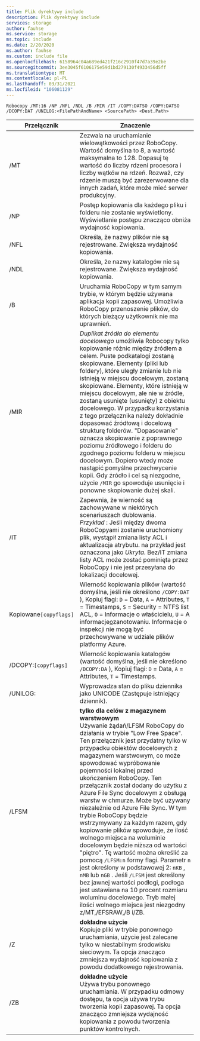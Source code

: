 ```yaml
---
title: Plik dyrektywy include
description: Plik dyrektywy include
services: storage
author: fauhse
ms.service: storage
ms.topic: include
ms.date: 2/20/2020
ms.author: fauhse
ms.custom: include file
ms.openlocfilehash: 6158964c04a689ed421f216c2910f47d7a39e2be
ms.sourcegitcommit: 3ee3045f6106175e59d1bd279130f4933456d5ff
ms.translationtype: MT
ms.contentlocale: pl-PL
ms.lasthandoff: 03/31/2021
ms.locfileid: "106081129"
---
```

```console
Robocopy /MT:16 /NP /NFL /NDL /B /MIR /IT /COPY:DATSO /COPY:DATSO /DCOPY:DAT /UNILOG:<FilePathAndName> <SourcePath> <Dest.Path> 
```

| Przełącznik              | Znaczenie |
|---------------------|---------|
| /MT                 | Zezwala na uruchamianie wielowątkowości przez RoboCopy. Wartość domyślna to 8, a wartość maksymalna to 128. Dopasuj tę wartość do liczby rdzeni procesora i liczby wątków na rdzeń. Rozważ, czy rdzenie muszą być zarezerwowane dla innych zadań, które może mieć serwer produkcyjny. |
| /NP                 | Postęp kopiowania dla każdego pliku i folderu nie zostanie wyświetlony. Wyświetlanie postępu znacząco obniża wydajność kopiowania. |
| /NFL                | Określa, że nazwy plików nie są rejestrowane. Zwiększa wydajność kopiowania. |
| /NDL                | Określa, że nazwy katalogów nie są rejestrowane. Zwiększa wydajność kopiowania. |
| /B                  | Uruchamia RoboCopy w tym samym trybie, w którym będzie używana aplikacja kopii zapasowej. Umożliwia RoboCopy przenoszenie plików, do których bieżący użytkownik nie ma uprawnień. |
| /MIR                | *Duplikat źródła do elementu docelowego* umożliwia Robocopy tylko kopiowanie różnic między źródłem a celem. Puste podkatalogi zostaną skopiowane. Elementy (pliki lub foldery), które uległy zmianie lub nie istnieją w miejscu docelowym, zostaną skopiowane. Elementy, które istnieją w miejscu docelowym, ale nie w źródle, zostaną usunięte (usunięty) z obiektu docelowego. W przypadku korzystania z tego przełącznika należy dokładnie dopasować źródłową i docelową strukturę folderów. "Dopasowanie" oznacza skopiowanie z poprawnego poziomu źródłowego i folderu do zgodnego poziomu folderu w miejscu docelowym. Dopiero wtedy może nastąpić pomyślne przechwycenie kopii. Gdy źródło i cel są niezgodne, użycie `/MIR` go spowoduje usunięcie i ponowne skopiowanie dużej skali. |
| /IT                 | Zapewnia, że wierność są zachowywane w niektórych scenariuszach dublowania. </br>*Przykład* : Jeśli między dwoma RoboCopyami zostanie uruchomiony plik, wystąpił zmiana listy ACL i aktualizacja atrybutu. na przykład jest oznaczona jako *Ukryta*. Bez/IT zmiana listy ACL może zostać pominięta przez RoboCopy i nie jest przesyłana do lokalizacji docelowej. |
|Kopiowane`[copyflags]`  | Wierność kopiowania plików (wartość domyślna, jeśli nie określono `/COPY:DAT` ), Kopiuj flagi: `D` = Data, `A` = Attributes, `T` = Timestamps, `S` = Security = NTFS list ACL, `O` = Informacje o właścicielu, `U` = A informacje<u>o</u>zanotowaniu. Informacje o inspekcji nie mogą być przechowywane w udziale plików platformy Azure. |
| /DCOPY:`[copyflags]`| Wierność kopiowania katalogów (wartość domyślna, jeśli nie określono `/DCOPY:DA` ), Kopiuj flagi: `D` = Data, `A` = Attributes, `T` = Timestamps. |
| /UNILOG:<file name> | Wyprowadza stan do pliku dziennika jako UNICODE (Zastępuje istniejący dziennik). |
| /LFSM               | **tylko dla celów z magazynem warstwowym** </br>Używanie żądań/LFSM RoboCopy do działania w trybie "Low Free Space". Ten przełącznik jest przydatny tylko w przypadku obiektów docelowych z magazynem warstwowym, co może spowodować wypróbowanie pojemności lokalnej przed ukończeniem RoboCopy. Ten przełącznik został dodany do użytku z Azure File Sync docelowym z obsługą warstw w chmurze. Może być używany niezależnie od Azure File Sync. W tym trybie RoboCopy będzie wstrzymywany za każdym razem, gdy kopiowanie plików spowoduje, że ilość wolnego miejsca na woluminie docelowym będzie niższa od wartości "piętro". Tę wartość można określić za pomocą `/LFSM:n` formy flagi. Parametr `n` jest określony w podstawowej 2: `nKB` , `nMB` lub `nGB` . Jeśli `/LFSM` jest określony bez jawnej wartości podłogi, podłoga jest ustawiana na 10 procent rozmiaru woluminu docelowego. Tryb małej ilości wolnego miejsca jest niezgodny z/MT,/EFSRAW,/B i/ZB. |
| /Z                  | **dokładne użycie** </br>Kopiuje pliki w trybie ponownego uruchamiania, użycie jest zalecane tylko w niestabilnym środowisku sieciowym. Ta opcja znacząco zmniejsza wydajność kopiowania z powodu dodatkowego rejestrowania. |
| /ZB                 | **dokładne użycie** </br>Używa trybu ponownego uruchamiania. W przypadku odmowy dostępu, ta opcja używa trybu tworzenia kopii zapasowej. Ta opcja znacząco zmniejsza wydajność kopiowania z powodu tworzenia punktów kontrolnych. |
   